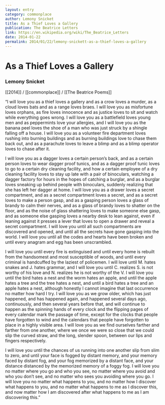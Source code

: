 ```yaml
---
layout: entry
category: commonplace
author: Lemony Snicket
title: As a Thief Loves a Gallery
publication: The Beatrice Letters
link: https://en.wikipedia.org/wiki/The_Beatrice_Letters
date: 2014-01-22
permalink: 2014/01/22/lemony-snickett-as-a-thief-loves-a-gallery
---
```


# As a Thief Loves a Gallery

### Lemony Snicket

[[2014]] / [[commonplace]] / [[The Beatrice Poems]]

“I will love you as a thief loves a gallery and as a crow loves a murder, as a cloud loves bats and as a range loves braes. I will love you as misfortune loves orphans, as fire loves innocence and as justice loves to sit and watch while everything goes wrong. I will love you as a battlefield loves young men and as peppermints love your allergies, and I will love you as the banana peel loves the shoe of a man who was just struck by a shingle falling off a house. I will love you as a volunteer fire department loves rushing into burning buildings and as burning buildings love to chase them back out, and as a parachute loves to leave a blimp and as a blimp operator loves to chase after it.

I will love you as a dagger loves a certain person’s back, and as a certain person loves to wear dagger proof tunics, and as a dagger proof tunic loves to go to a certain dry cleaning facility, and how a certain employee of a dry cleaning facility loves to stay up late with a pair of binoculars, watching a dagger factory for hours in the hopes of catching a burglar, and as a burglar loves sneaking up behind people with binoculars, suddenly realizing that she has left her dagger at home. I will love you as a drawer loves a secret compartment, and as a secret compartment loves a secret, and as a secret loves to make a person gasp, and as a gasping person loves a glass of brandy to calm their nerves, and as a glass of brandy loves to shatter on the floor, and as the noise of glass shattering loves to make someone else gasp, and as someone else gasping loves a nearby desk to lean against, even if leaning against it presses a lever that loves to open a drawer and reveal a secret compartment. I will love you until all such compartments are discovered and opened, and until all the secrets have gone gasping into the world. I will love you until all the codes and hearts have been broken and until every anagram and egg has been unscrambled.

I will love you until every fire is extinguised and until every home is rebuilt from the handsomest and most susceptible of woods, and until every criminal is handcuffed by the laziest of policemen. I will love until M. hates snakes and J. hates grammar, and I will love you until C. realizes S. is not worthy of his love and N. realizes he is not worthy of the V. I will love you until the bird hates a nest and the worm hates an apple, and until the apple hates a tree and the tree hates a nest, and until a bird hates a tree and an apple hates a nest, although honestly I cannot imagine that last occurrence no matter how hard I try. I will love you as we grow older, which has just happened, and has happened again, and happened several days ago, continuously, and then several years before that, and will continue to happen as the spinning hands of every clock and the flipping pages of every calendar mark the passage of time, except for the clocks that people have forgotten to wind and the calendars that people have forgotten to place in a highly visible area. I will love you as we find ourselves farther and farther from one another, where we once we were so close that we could slip the curved straw, and the long, slender spoon, between our lips and fingers respectively.

I will love you until the chances of us running into one another slip from slim to zero, and until your face is fogged by distant memory, and your memory faced by distant fog, and your fog memorized by a distant face, and your distance distanced by the memorized memory of a foggy fog. I will love you no matter where you go and who you see, no matter where you avoid and who you don’t see, and no matter who sees you avoiding where you go. I will love you no matter what happens to you, and no matter how I discover what happens to you, and no matter what happens to me as I discover this, and now matter how I am discovered after what happens to me as I am discovering this.” 